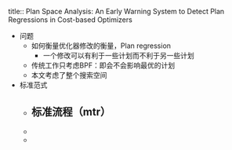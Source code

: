 title:: Plan Space Analysis: An Early Warning System to Detect Plan Regressions in Cost-based Optimizers

- 问题
	- 如何衡量优化器修改的衡量，Plan regression
		- 一个修改可以有利于一些计划而不利于另一些计划
	- 传统工作只考虑BPF：即会不会影响最优的计划
	- 本文考虑了整个搜索空间
- 标准范式
	- 标准流程（mtr）
		-
	-
	-
